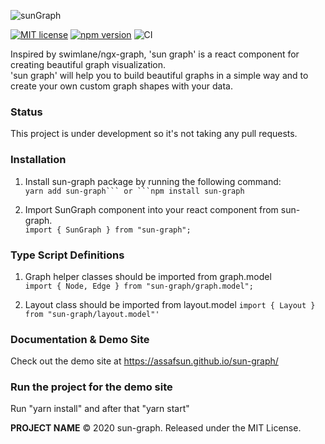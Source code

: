 ![sunGraph](https://user-images.githubusercontent.com/33118325/80518993-f3183500-898f-11ea-895e-129903b66b9e.jpg)

[![MIT license](http://img.shields.io/badge/license-MIT-brightgreen.svg)](http://opensource.org/licenses/MIT)
[![npm version](http://img.shields.io/npm/v/sun-graph.svg?style=flat)](https://www.npmjs.com/package/sun-graph "View this project on npm")
![CI](https://github.com/assafsun/sun-graph/workflows/CI/badge.svg?branch=master) 

Inspired by swimlane/ngx-graph, 'sun graph' is a react component for creating beautiful graph visualization.<br>
'sun graph' will help you to build beautiful graphs in a simple way and to create your own custom graph shapes with your data.

### Status
This project is under development so it's not taking any pull requests.

### Installation

1. Install sun-graph package by running the following command: <br>
``yarn add sun-graph``` or ```npm install sun-graph``

2. Import SunGraph component into your react component from sun-graph.<br>
``import { SunGraph } from "sun-graph";``

### Type Script Definitions

1. Graph helper classes should be imported from graph.model<br>
``import { Node, Edge } from "sun-graph/graph.model";``

2. Layout class should be imported from layout.model
``import { Layout } from "sun-graph/layout.model"'``

### Documentation & Demo Site
Check out the demo site at https://assafsun.github.io/sun-graph/

### Run the project for the demo site
Run "yarn install" and after that "yarn start"

**PROJECT NAME** © 2020 sun-graph. Released under the MIT License.<br>
